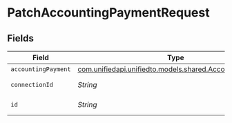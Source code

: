 # PatchAccountingPaymentRequest


## Fields

| Field                                                                                                | Type                                                                                                 | Required                                                                                             | Description                                                                                          |
| ---------------------------------------------------------------------------------------------------- | ---------------------------------------------------------------------------------------------------- | ---------------------------------------------------------------------------------------------------- | ---------------------------------------------------------------------------------------------------- |
| `accountingPayment`                                                                                  | [com.unifiedapi.unifiedto.models.shared.AccountingPayment](../../models/shared/AccountingPayment.md) | :heavy_minus_sign:                                                                                   | N/A                                                                                                  |
| `connectionId`                                                                                       | *String*                                                                                             | :heavy_check_mark:                                                                                   | ID of the connection                                                                                 |
| `id`                                                                                                 | *String*                                                                                             | :heavy_check_mark:                                                                                   | ID of the Payment                                                                                    |